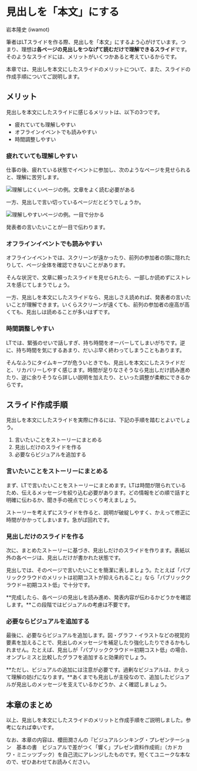 # 見出しを「本文」にする

<div class="flushright">岩本隆史 (iwamot)</div>

筆者はLTスライドを作る際、見出しを「本文」にするよう心がけています。つまり、理想は**各ページの見出しをつなげて読むだけで理解できるスライド**です。そのようなスライドには、メリットがいくつかあると考えているからです。

本章では、見出しを本文にしたスライドのメリットについて、また、スライドの作成手順についてご説明します。

## メリット

見出しを本文にしたスライドに感じるメリットは、以下の3つです。

- 疲れていても理解しやすい
- オフラインイベントでも読みやすい
- 時間調整しやすい

### 疲れていても理解しやすい

仕事の後、疲れている状態でイベントに参加し、次のようなページを見せられると、理解に苦労します。

![理解しにくいページの例。文章をよく読む必要がある](images/chap-iwamot-tldr/bad-example.png)

一方、見出しで言い切っているページだとどうでしょうか。

![理解しやすいページの例。一目で分かる](images/chap-iwamot-tldr/good-example.png)

発表者の言いたいことが一目で伝わります。

### オフラインイベントでも読みやすい

オフラインイベントでは、スクリーンが遠かったり、前列の参加者の頭に隠れたりして、ページ全体を確認できないことがあります。

そんな状況で、文章に頼ったスライドを見せられたら、一部しか読めずにストレスを感じてしまうでしょう。

一方、見出しを本文にしたスライドなら、見出しさえ読めれば、発表者の言いたいことが理解できます。いくらスクリーンが遠くても、前列の参加者の座高が高くても、見出しは読めることが多いはずです。

### 時間調整しやすい

LTでは、緊張のせいで話しすぎ、持ち時間をオーバーしてしまいがちです。逆に、持ち時間を気にするあまり、だいぶ早く終わってしまうこともあります。

そんなふうにタイムキープが危ういときでも、見出しを本文にしたスライドだと、リカバリーしやすく感じます。時間が足りなさそうなら見出しだけ読み進めたり、逆に余りそうなら詳しい説明を加えたり、といった調整が柔軟にできるからです。

## スライド作成手順

見出しを本文にしたスライドを実際に作るには、下記の手順を踏むとよいでしょう。

1. 言いたいことをストーリーにまとめる
2. 見出しだけのスライドを作る
3. 必要ならビジュアルを追加する

### 言いたいことをストーリーにまとめる

まず、LTで言いたいことをストーリーにまとめます。LTは時間が限られているため、伝えるメッセージを絞り込む必要があります。どの情報をどの順で話すと明確に伝わるか、聞き手の視点でじっくり考えましょう。

ストーリーを考えずにスライドを作ると、説明が破綻しやすく、かえって修正に時間がかかってしまいます。急がば回れです。

### 見出しだけのスライドを作る

次に、まとめたストーリーに基づき、見出しだけのスライドを作ります。表紙以外の各ページは、見出しだけが書かれた状態です。

見出しでは、そのページで言いたいことを簡潔に表しましょう。たとえば「パブリッククラウドのメリットは初期コストが抑えられること」なら「パブリッククラウド＝初期コスト低」で十分です。

**完成したら、各ページの見出しを読み進め、発表内容が伝わるかどうかを確認します。**この段階ではビジュアルの考慮は不要です。

### 必要ならビジュアルを追加する

最後に、必要ならビジュアルを追加します。図・グラフ・イラストなどの視覚的要素を加えることで、見出しのメッセージを補足したり強化したりできるかもしれません。たとえば、見出しが「パブリッククラウド＝初期コスト低」の場合、オンプレミスと比較したグラフを追加すると効果的でしょう。

**ただし、ビジュアルの追加には注意が必要です。過剰なビジュアルは、かえって理解の妨げになります。**あくまでも見出しが主役なので、追加したビジュアルが見出しのメッセージを支えているかどうか、よく確認しましょう。

## 本章のまとめ

以上、見出しを本文にしたスライドのメリットと作成手順をご説明しました。参考になれば幸いです。

なお、本章の内容は、櫻田潤さんの『ビジュアルシンキング・プレゼンテーション　基本の書　ビジュアルで差がつく「響く」プレゼン資料作成術』（カドカワ・ミニッツブック）を自己流にアレンジしたものです。短くてユニークな本なので、ぜひあわせてお読みください。
